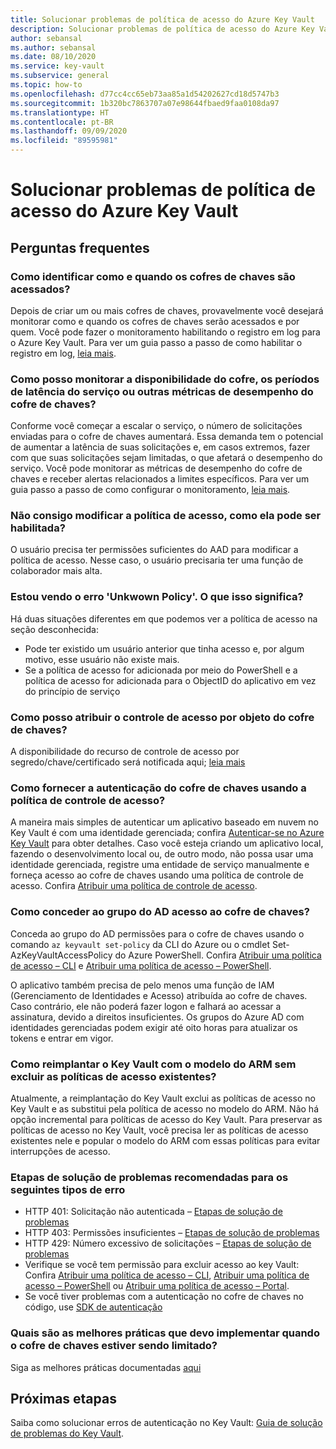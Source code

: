 ```yaml
---
title: Solucionar problemas de política de acesso do Azure Key Vault
description: Solucionar problemas de política de acesso do Azure Key Vault
author: sebansal
ms.author: sebansal
ms.date: 08/10/2020
ms.service: key-vault
ms.subservice: general
ms.topic: how-to
ms.openlocfilehash: d77cc4cc65eb73aa85a1d54202627cd18d5747b3
ms.sourcegitcommit: 1b320bc7863707a07e98644fbaed9faa0108da97
ms.translationtype: HT
ms.contentlocale: pt-BR
ms.lasthandoff: 09/09/2020
ms.locfileid: "89595981"
---
```

# <a name="troubleshooting-azure-key-vault-access-policy-issues"></a>Solucionar problemas de política de acesso do Azure Key Vault

## <a name="frequently-asked-questions"></a>Perguntas frequentes

### <a name="how-can-i-identify-how-and-when-key-vaults-are-accessed"></a>Como identificar como e quando os cofres de chaves são acessados?

Depois de criar um ou mais cofres de chaves, provavelmente você desejará monitorar como e quando os cofres de chaves serão acessados e por quem. Você pode fazer o monitoramento habilitando o registro em log para o Azure Key Vault. Para ver um guia passo a passo de como habilitar o registro em log, [leia mais](https://docs.microsoft.com/azure/key-vault/general/logging).

### <a name="how-can-i-monitor-vault-availability-service-latency-periods-or-other-performance-metrics-for-key-vault"></a>Como posso monitorar a disponibilidade do cofre, os períodos de latência do serviço ou outras métricas de desempenho do cofre de chaves?

Conforme você começar a escalar o serviço, o número de solicitações enviadas para o cofre de chaves aumentará. Essa demanda tem o potencial de aumentar a latência de suas solicitações e, em casos extremos, fazer com que suas solicitações sejam limitadas, o que afetará o desempenho do serviço. Você pode monitorar as métricas de desempenho do cofre de chaves e receber alertas relacionados a limites específicos. Para ver um guia passo a passo de como configurar o monitoramento, [leia mais](https://docs.microsoft.com/azure/key-vault/general/alert).

### <a name="i-am-not-able-to-modify-access-policy-how-can-it-be-enabled"></a>Não consigo modificar a política de acesso, como ela pode ser habilitada?
O usuário precisa ter permissões suficientes do AAD para modificar a política de acesso. Nesse caso, o usuário precisaria ter uma função de colaborador mais alta.

### <a name="i-am-seeing-unkwown-policy-error-what-does-that-mean"></a>Estou vendo o erro 'Unkwown Policy'. O que isso significa?
Há duas situações diferentes em que podemos ver a política de acesso na seção desconhecida:
* Pode ter existido um usuário anterior que tinha acesso e, por algum motivo, esse usuário não existe mais.
* Se a política de acesso for adicionada por meio do PowerShell e a política de acesso for adicionada para o ObjectID do aplicativo em vez do princípio de serviço

### <a name="how-can-i-assign-access-control-per-key-vault-object"></a>Como posso atribuir o controle de acesso por objeto do cofre de chaves? 

A disponibilidade do recurso de controle de acesso por segredo/chave/certificado será notificada aqui; [leia mais](https://feedback.azure.com/forums/906355-azure-key-vault/suggestions/32213176-per-secret-key-certificate-access-control)

### <a name="how-can-i-provide-key-vault-authenticate-using-access-control-policy"></a>Como fornecer a autenticação do cofre de chaves usando a política de controle de acesso?

A maneira mais simples de autenticar um aplicativo baseado em nuvem no Key Vault é com uma identidade gerenciada; confira [Autenticar-se no Azure Key Vault](authentication.md) para obter detalhes.
Caso você esteja criando um aplicativo local, fazendo o desenvolvimento local ou, de outro modo, não possa usar uma identidade gerenciada, registre uma entidade de serviço manualmente e forneça acesso ao cofre de chaves usando uma política de controle de acesso. Confira [Atribuir uma política de controle de acesso](assign-access-policy-portal.md).

### <a name="how-can-i-give-the-ad-group-access-to-the-key-vault"></a>Como conceder ao grupo do AD acesso ao cofre de chaves?

Conceda ao grupo do AD permissões para o cofre de chaves usando o comando `az keyvault set-policy` da CLI do Azure ou o cmdlet Set-AzKeyVaultAccessPolicy do Azure PowerShell. Confira [Atribuir uma política de acesso – CLI](assign-access-policy-cli.md) e [Atribuir uma política de acesso – PowerShell](assign-access-policy-powershell.md).

O aplicativo também precisa de pelo menos uma função de IAM (Gerenciamento de Identidades e Acesso) atribuída ao cofre de chaves. Caso contrário, ele não poderá fazer logon e falhará ao acessar a assinatura, devido a direitos insuficientes. Os grupos do Azure AD com identidades gerenciadas podem exigir até oito horas para atualizar os tokens e entrar em vigor.

### <a name="how-can-i-redeploy-key-vault-with-arm-template-without-deleting-existing-access-policies"></a>Como reimplantar o Key Vault com o modelo do ARM sem excluir as políticas de acesso existentes?

Atualmente, a reimplantação do Key Vault exclui as políticas de acesso no Key Vault e as substitui pela política de acesso no modelo do ARM. Não há opção incremental para políticas de acesso do Key Vault. Para preservar as políticas de acesso no Key Vault, você precisa ler as políticas de acesso existentes nele e popular o modelo do ARM com essas políticas para evitar interrupções de acesso.

### <a name="recommended-troubleshooting-steps-for-following-error-types"></a>Etapas de solução de problemas recomendadas para os seguintes tipos de erro

* HTTP 401: Solicitação não autenticada – [Etapas de solução de problemas](rest-error-codes.md#http-401-unauthenticated-request)
* HTTP 403: Permissões insuficientes – [Etapas de solução de problemas](rest-error-codes.md#http-403-insufficient-permissions)
* HTTP 429: Número excessivo de solicitações – [Etapas de solução de problemas](rest-error-codes.md#http-429-too-many-requests)
* Verifique se você tem permissão para excluir acesso ao key Vault: Confira [Atribuir uma política de acesso – CLI](assign-access-policy-cli.md), [Atribuir uma política de acesso – PowerShell](assign-access-policy-powershell.md) ou [Atribuir uma política de acesso – Portal](assign-access-policy-portal.md).
* Se você tiver problemas com a autenticação no cofre de chaves no código, use [SDK de autenticação](https://azure.github.io/azure-sdk/posts/2020-02-25/defaultazurecredentials.html)

### <a name="what-are-the-best-practices-i-should-implement-when-key-vault-is-getting-throttled"></a>Quais são as melhores práticas que devo implementar quando o cofre de chaves estiver sendo limitado?
Siga as melhores práticas documentadas [aqui](overview-throttling.md#how-to-throttle-your-app-in-response-to-service-limits)

## <a name="next-steps"></a>Próximas etapas

Saiba como solucionar erros de autenticação no Key Vault: [Guia de solução de problemas do Key Vault](rest-error-codes.md).
